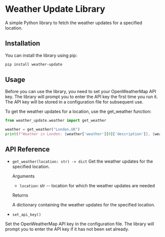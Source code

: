 # Weather Update Library
A simple Python library to fetch the weather updates for a specified location.

## Installation

You can install the library using pip:

```bash
pip install weather-update
```

## Usage

Before you can use the library, you need to set your OpenWeatherMap API key. The library will prompt you to enter the API key the first time you run it. The API key will be stored in a configuration file for subsequent use.

To get the weather updates for a location, use the get_weather function:

```python
from weather_update.weather import get_weather

weather = get_weather("London,UK")
print(f"Weather in London: {weather['weather'][0]['description']}, {weather['main']['temp']}°C")
```

## API Reference

* `get_weather(location: str) -> dict`
Get the weather updates for the specified location.

    Arguments

    * `location`: str -- location for which the weather updates are needed

    Returns

    A dictionary containing the weather updates for the specified location.

* `set_api_key()`

Set the OpenWeatherMap API key in the configuration file. The library will prompt you to enter the API key if it has not been set already.